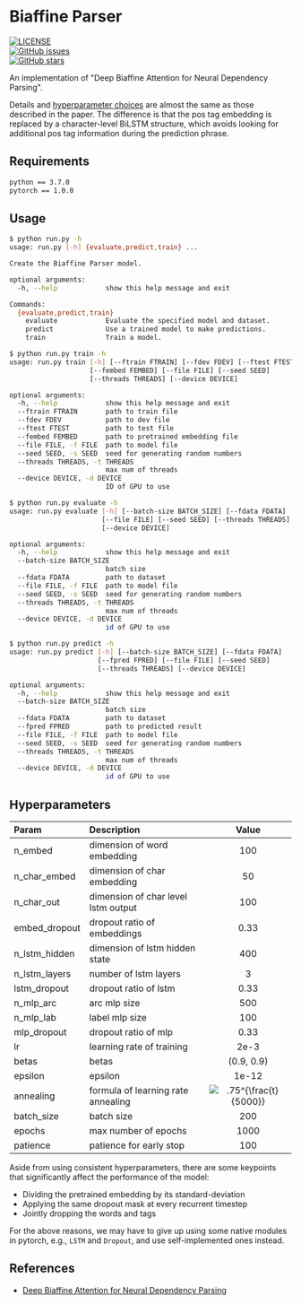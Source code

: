 # Biaffine Parser

[![LICENSE](https://img.shields.io/github/license/zysite/biaffine-parser.svg)](https://github.com/zysite/biaffine-parser/blob/master/LICENSE)	
[![GitHub issues](https://img.shields.io/github/issues/zysite/biaffine-parser.svg)](https://github.com/zysite/biaffine-parser/issues)		
[![GitHub stars](https://img.shields.io/github/stars/zysite/biaffine-parser.svg)](https://github.com/zysite/biaffine-parser/stargazers)

An implementation of "Deep Biaffine Attention for Neural Dependency Parsing".

Details and [hyperparameter choices](#Hyperparameters) are almost the same as those described in the paper. The difference is that the pos tag embedding is replaced by a character-level BiLSTM structure, which avoids looking for additional pos tag information during the prediction phrase.

## Requirements

```txt
python == 3.7.0
pytorch == 1.0.0
```

## Usage

```sh
$ python run.py -h
usage: run.py [-h] {evaluate,predict,train} ...

Create the Biaffine Parser model.

optional arguments:
  -h, --help            show this help message and exit

Commands:
  {evaluate,predict,train}
    evaluate            Evaluate the specified model and dataset.
    predict             Use a trained model to make predictions.
    train               Train a model.

$ python run.py train -h
usage: run.py train [-h] [--ftrain FTRAIN] [--fdev FDEV] [--ftest FTEST]
                    [--fembed FEMBED] [--file FILE] [--seed SEED]
                    [--threads THREADS] [--device DEVICE]

optional arguments:
  -h, --help            show this help message and exit
  --ftrain FTRAIN       path to train file
  --fdev FDEV           path to dev file
  --ftest FTEST         path to test file
  --fembed FEMBED       path to pretrained embedding file
  --file FILE, -f FILE  path to model file
  --seed SEED, -s SEED  seed for generating random numbers
  --threads THREADS, -t THREADS
                        max num of threads
  --device DEVICE, -d DEVICE
                        ID of GPU to use

$ python run.py evaluate -h
usage: run.py evaluate [-h] [--batch-size BATCH_SIZE] [--fdata FDATA]
                       [--file FILE] [--seed SEED] [--threads THREADS]
                       [--device DEVICE]

optional arguments:
  -h, --help            show this help message and exit
  --batch-size BATCH_SIZE
                        batch size
  --fdata FDATA         path to dataset
  --file FILE, -f FILE  path to model file
  --seed SEED, -s SEED  seed for generating random numbers
  --threads THREADS, -t THREADS
                        max num of threads
  --device DEVICE, -d DEVICE
                        id of GPU to use

$ python run.py predict -h
usage: run.py predict [-h] [--batch-size BATCH_SIZE] [--fdata FDATA]
                      [--fpred FPRED] [--file FILE] [--seed SEED]
                      [--threads THREADS] [--device DEVICE]

optional arguments:
  -h, --help            show this help message and exit
  --batch-size BATCH_SIZE
                        batch size
  --fdata FDATA         path to dataset
  --fpred FPRED         path to predicted result
  --file FILE, -f FILE  path to model file
  --seed SEED, -s SEED  seed for generating random numbers
  --threads THREADS, -t THREADS
                        max num of threads
  --device DEVICE, -d DEVICE
                        id of GPU to use
```

## Hyperparameters

| Param         | Description                         |                                                Value                                                 |
| :------------ | :---------------------------------- | :--------------------------------------------------------------------------------------------------: |
| n_embed       | dimension of word embedding         |                                                 100                                                  |
| n_char_embed  | dimension of char embedding         |                                                  50                                                  |
| n_char_out    | dimension of char level lstm output |                                                 100                                                  |
| embed_dropout | dropout ratio of embeddings         |                                                 0.33                                                 |
| n_lstm_hidden | dimension of lstm hidden state      |                                                 400                                                  |
| n_lstm_layers | number of lstm layers               |                                                  3                                                   |
| lstm_dropout  | dropout ratio of lstm               |                                                 0.33                                                 |
| n_mlp_arc     | arc mlp size                        |                                                 500                                                  |
| n_mlp_lab     | label mlp size                      |                                                 100                                                  |
| mlp_dropout   | dropout ratio of mlp                |                                                 0.33                                                 |
| lr            | learning rate of training           |                                                 2e-3                                                 |
| betas         | betas                               |                                              (0.9, 0.9)                                              |
| epsilon       | epsilon                             |                                                1e-12                                                 |
| annealing     | formula of learning rate annealing  | <img src="https://latex.codecogs.com/gif.latex?.75^{\frac{t}{5000}}" title=".75^{\frac{t}{5000}}" /> |
| batch_size    | batch size                          |                                                 200                                                  |
| epochs        | max number of epochs                |                                                 1000                                                 |
| patience      | patience for early stop             |                                                 100                                                  |

Aside from using consistent hyperparameters, there are some keypoints that significantly affect the performance of the model:

- Dividing the pretrained embedding by its standard-deviation
- Applying the same dropout mask at every recurrent timestep
- Jointly dropping the words and tags

For the above reasons, we may have to give up using some native modules in pytorch, e.g., `LSTM` and `Dropout`, and use self-implemented ones instead.

## References

* [Deep Biaffine Attention for Neural Dependency Parsing](https://arxiv.org/abs/1611.01734)